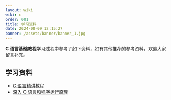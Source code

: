 ```yaml
---
layout: wiki
wiki: c
order: 001
title: 学习资料
date: 2024-08-09 12:15:27
banner: /assets/banner/banner_1.jpg
---
```


**C 语言基础教程**学习过程中参考了如下资料，如有其他推荐的参考资料，欢迎大家留言补充。

## 学习资料

* [C 语言精讲教程](https://www.youtube.com/watch?v=mK1r-vuXQZA&list=PLmOn9nNkQxJFL4l5k1_KUBzJroRc0QtOU&index=2)
* [深入 C 语言和程序运行原理](https://time.geekbang.org/column/intro/100100701?utm_campaign=geektime_search&utm_content=geektime_search&utm_medium=geektime_search&utm_source=geektime_search&utm_term=geektime_search)
